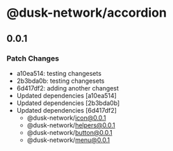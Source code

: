 # @dusk-network/accordion

## 0.0.1

### Patch Changes

- a10ea514: testing changesets
- 2b3bda0b: testing changesets
- 6d417df2: adding another changest
- Updated dependencies [a10ea514]
- Updated dependencies [2b3bda0b]
- Updated dependencies [6d417df2]
  - @dusk-network/icon@0.0.1
  - @dusk-network/helpers@0.0.1
  - @dusk-network/button@0.0.1
  - @dusk-network/menu@0.0.1

